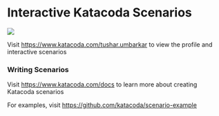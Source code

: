 # Interactive Katacoda Scenarios

[![](http://shields.katacoda.com/katacoda/tushar.umbarkar/count.svg)](https://www.katacoda.com/tushar.umbarkar "Get your profile on Katacoda.com")

Visit https://www.katacoda.com/tushar.umbarkar to view the profile and interactive scenarios

### Writing Scenarios
Visit https://www.katacoda.com/docs to learn more about creating Katacoda scenarios

For examples, visit https://github.com/katacoda/scenario-example
